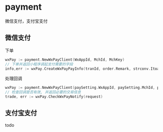 # payment
微信支付，支付宝支付

## 微信支付
下单
```go
wxPay := payment.NewWxPayClient(WxAppId, MchId, MchKey)
// 下单并返回小程序调起支付需要的字段
info,err := wxPay.CreateWxPayPayInfo(tranId, order.Remark, strconv.Itoa(order.PricePay), clientIp, userOpenId, wxNotifyUrl)
```
处理回调
```go
wxPay := payment.NewWxPayClient(paySetting.WxAppId, paySetting.MchId, paySetting.MchKey)
// 检查回调是否有效, 并返回必要的交易信息
trade, err := wxPay.CheckWxPayNotify(request)
```

## 支付宝支付
todo